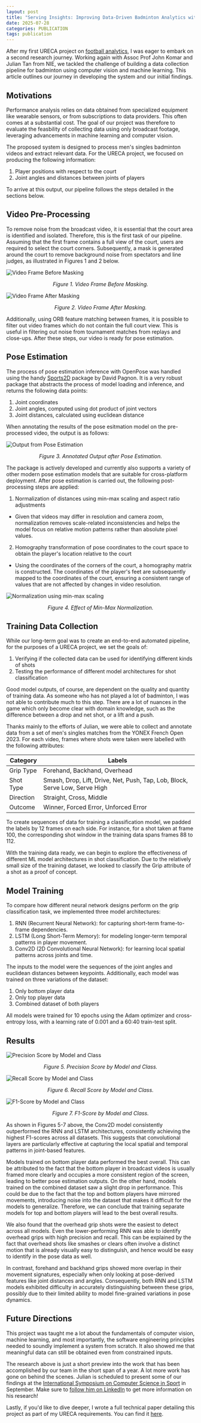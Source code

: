 ```yaml
---
layout: post
title: "Serving Insights: Improving Data-Driven Badminton Analytics with Computer Vision and Machine Learning"
date: 2025-07-28
categories: PUBLICATION
tags: publication
---
```


After my first URECA project on [football analytics](https://chaitanyajadhav.com/publications/2023/05/31/ureca-2022/), I was eager to embark on a second research journey. Working again with Assoc Prof John Komar and Julian Tan from NIE, we tackled the challenge of building a data collection pipeline for badminton using computer vision and machine learning. This article outlines our journey in developing the system and our initial findings.

## Motivations
Performance analysis relies on data obtained from specialized equipment like wearable sensors, or from subscriptions to data providers. This often comes at a substantial cost. The goal of our project was therefore to evaluate the feasbility of collecting data using only broadcast footage, leveraging advancements in machine learning and computer vision.

The proposed system is designed to process men's singles badminton videos and extract relevant data. For the URECA project, we focused on producing the following information:
 
1. Player positions with respect to the court
2. Joint angles and distances between joints of players

To arrive at this output, our pipeline follows the steps detailed in the sections below.
 
## Video Pre-Processing
To remove noise from the broadcast video, it is essential that the court area is identified and isolated. Therefore, this is the first task of our pipeline. Assuming that the first frame contains a full view of the court, users are required to select the court corners. Subsequently, a mask is generated around the court to remove background noise from spectators and line judges, as illustrated in Figures 1 and 2 below.

<p class="full-width">
  <img src="{{'/'|relative_url}}assets/ureca2023/figure1.jpg" alt="Video Frame Before Masking" align="center"/>
  <div style="text-align: center;"><em>Figure 1. Video Frame Before Masking.</em></div>
</p>


<p class="full-width">
  <img src="{{'/'|relative_url}}assets/ureca2023/figure2.png" alt="Video Frame After Masking" align="center"/>
  <div style="text-align: center;"><em>Figure 2. Video Frame After Masking.</em></div>
</p>


Additionally, using ORB feature matching between frames, it is possible to filter out video frames which do not contain the full court view. This is useful in filtering out noise from tournament matches from replays and close-ups. After these steps, our video is ready for pose estimation.
 
## Pose Estimation
The process of pose estimation inference with OpenPose was handled using the handy [Sports2D](https://github.com/davidpagnon/Sports2D) package by David Pagnon. It is a very robust package that abstracts the process of model loading and inference, and returns the following data points:

1. Joint coordinates
2. Joint angles, computed using dot product of joint vectors
3. Joint distances, calculated using euclidean distance

When annotating the results of the pose esitmation model on the pre-processed video, the output is as follows:

<p class="full-width">
<img src="{{'/'|relative_url}}assets/ureca2023/figure5.png" alt="Output from Pose Estimation" align="center"/>
<div style="text-align: center;"><em>Figure 3. Annotated Output after Pose Estimation.</em></div>
</p>

The package is actively developed and currently also supports a variety of other modern pose estimation models that are suitable for cross-platform deployment. After pose estimation is carried out, the following post-processing steps are applied:

1. Normalization of distances using min-max scaling and aspect ratio adjustments
- Given that videos may differ in resolution and camera zoom, normalization removes scale-related inconsistencies and helps the model focus on relative motion patterns rather than absolute pixel values. 
2. Homography transformation of pose coordinates to the court space to obtain the player's location relative to the court
- Using the coordinates of the corners of the court, a homography matrix is constructed. The coordinates of the player's feet are subsequently mapped to the coordinates of the court, ensuring a consistent range of values that are not affected by changes in video resolution.

<p class="full-width"><img src="{{'/'|relative_url}}assets/ureca2023/figure6.png" alt="Normalization using min-max scaling" align="center"/>
<div style="text-align: center;"><em>Figure 4. Effect of Min-Max Normalization.</em>
</div>
</p>

## Training Data Collection

While our long-term goal was to create an end-to-end automated pipeline, for the purposes of a URECA project, we set the goals of:

1. Verifying if the collected data can be used for identifying different kinds of shots 
2. Testing the performance of different model architectures for shot classification 

Good model outputs, of course, are dependent on the quality and quantity of training data. As someone who has not played a lot of badminton, I was not able to contribute much to this step. There are a lot of nuances in the game which only become clear with domain knowledge, such as the difference between a drop and net shot, or a lift and a push.

Thanks mainly to the efforts of Julian, we were able to collect and annotate data from a set of men's singles matches from the YONEX French Open 2023. For each video, frames where shots were taken were labelled with the following attributes:

| **Category** | **Labels**                                                                 |
|--------------|----------------------------------------------------------------------------|
| Grip Type    | Forehand, Backhand, Overhead                                               |
| Shot Type    | Smash, Drop, Lift, Drive, Net, Push, Tap, Lob, Block, Serve Low, Serve High |
| Direction    | Straight, Cross, Middle                                                    |
| Outcome      | Winner, Forced Error, Unforced Error                                       |

To create sequences of data for training a classification model, we padded the labels by 12 frames on each side. For instance, for a shot taken at frame 100, the corresponding shot window in the training data spans frames 88 to 112.

With the training data ready, we can begin to explore the effectiveness of different ML model architectures in shot classification. Due to the relatively small size of the training dataset, we looked to classify the Grip attribute of a shot as a proof of concept. 

## Model Training

To compare how different neural network designs perform on the grip classification task, we implemented three model architectures:

1. RNN (Recurrent Neural Network): for capturing short-term frame-to-frame dependencies.
2. LSTM (Long Short-Term Memory): for modeling longer-term temporal patterns in player movement.
3. Conv2D (2D Convolutional Neural Network): for learning local spatial patterns across joints and time.

The inputs to the model were the sequences of the joint angles and euclidean distances between keypoints. Additionally, each model was trained on three variations of the dataset:

1. Only bottom player data
2. Only top player data
3. Combined dataset of both players

All models were trained for 10 epochs using the Adam optimizer and cross-entropy loss, with a learning rate of 0.001 and a 60:40 train-test split.

## Results

<p class="full-width">
  <img src="{{'/'|relative_url}}assets/ureca2023/figure7.png" alt="Precision Score by Model and Class" align="center"/>
  <div style="text-align: center;"><em>Figure 5. Precision Score by Model and Class.</em></div>
</p>

<p class="full-width">
  <img src="{{'/'|relative_url}}assets/ureca2023/figure8.png" alt="Recall Score by Model and Class" align="center"/>
  <div style="text-align: center;"><em>Figure 6. Recall Score by Model and Class.</em></div>
</p>

<p class="full-width">
  <img src="{{'/'|relative_url}}assets/ureca2023/figure9.png" alt="F1-Score by Model and Class" align="center"/>
  <div style="text-align: center;"><em>Figure 7. F1-Score by Model and Class.</em></div>
</p>

As shown in Figures 5-7 above, the Conv2D model consistently outperformed the RNN and LSTM architectures, consistently achieving the highest F1-scores across all datasets. This suggests that convolutional layers are particularly effective at capturing the local spatial and temporal patterns in joint-based features.

Models trained on bottom player data performed the best overall. This can be attributed to the fact that the bottom player in broadcast videos is usually framed more clearly and occupies a more consistent region of the screen, leading to better pose estimation outputs. On the other hand, models trained on the combined dataset saw a slight drop in performance. This could be due to the fact that the top and bottom players have mirrored movements, introducing noise into the dataset that makes it difficult for the models to generalize. Therefore, we can conclude that training separate models for top and bottom players will lead to the best overall results.

We also found that the overhead grip shots were the easiest to detect across all models. Even the lower-performing RNN was able to identify overhead grips with high precision and recall. This can be explained by the fact that overhead shots like smashes or clears often involve a distinct motion that is already visually easy to distinguish, and hence would be easy to identify in the pose data as well.

In contrast, forehand and backhand grips showed more overlap in their movement signatures, especially when only looking at pose-derived features like joint distances and angles. Consequently, both RNN and LSTM models exhibited difficulty in accurately distinguishing between these grips, possibly due to their limited ability to model fine-grained variations in pose dynamics.


## Future Directions

This project was taught me a lot about the fundamentals of computer vision, machine learning, and most importantly, the software engineering principles needed to soundly implement a system from scratch. It also showed me that meaningful data can still be obtained even from constrained inputs.

The research above is just a short preview into the work that has been accomplished by our team in the short span of a year. A lot more work has gone on behind the scenes. Julian is scheduled to present some of our findings at the [International Symposium on Computer Science in Sport](https://iacssconference.org/#/2025) in September. Make sure to [follow him on LinkedIn](https://www.linkedin.com/in/juliantqj/) to get more information on his research!

Lastly, if you'd like to dive deeper, I wrote a full technical paper detailing this project as part of my URECA requirements. You can find it <a href="{{'/'|relative_url}}assets/ureca2023/ureca2023.pdf">here</a>. 